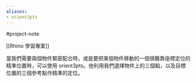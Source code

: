 ```yaml
---
aliases:
- orient3pts
---
```


#project-note 

[[Rhino 學習專案]]


當我們需要兩個物件緊密配合時，或是要把某個物件移動的一個很難靠座標定位的精準位置時，可以使用 orient3pts。他利用我們選擇物件上的三個點，以及目標位置的三個參考點作精準的定位。